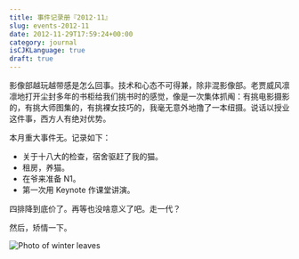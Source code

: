 ```yaml
---
title: 事件记录册『2012·11』
slug: events-2012-11
date: 2012-11-29T17:59:24+00:00
category: journal
isCJKLanguage: true
draft: true
---
```


影像部越玩越带感是怎么回事。技术和心态不可得兼，除非混影像部。老贾威风凛凛地打开尘封多年的书柜给我们挑书时的感觉，像是一次集体抓阄：有挑电影摄影的，有挑大师图集的，有挑裸女技巧的，我毫无意外地撸了一本纽摄。说话以授业这件事，西方人有绝对优势。

本月重大事件无。记录如下：

- 关于十八大的检查，宿舍驱赶了我的猫。
- 租房，养猫。
- 在爷来准备 N1。
- 第一次用 Keynote 作课堂讲演。

四排降到底价了。再等也没啥意义了吧。走一代？

然后，矫情一下。

![Photo of winter leaves](/img/events/IMG_6050.jpg)
